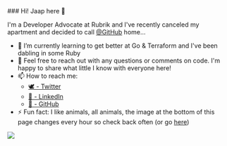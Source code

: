<link rel="stylesheet" type="text/css" media="all" href="https://github.com/jaapbrasser/jaapbrasser/blob/master/readme.css" />
### Hi! Jaap here 👋

I'm a Developer Advocate at Rubrik and I've recently canceled my apartment and decided to call [@GitHub](https://github.com/github) home...

- 🌱 I’m currently learning to get better at Go & Terraform and I've been dabling in some Ruby
- 💬 Feel free to reach out with any questions or comments on code. I'm happy to share what little I know with everyone here!
- 📫 How to reach me:
  - [🕊 - Twitter](https://twitter.com/@jaap_brasser/)
  - [🏢 - LinkedIn](https://www.linkedin.com/in/JaapBrasser/)
  - [🦑 - GitHub](https://github.com/jaapbrasser)
- ⚡ Fun fact: I like animals, all animals, the image at the bottom of this page changes every hour so check back often (or go [here]())


<kbd>
      <img class="center" src="https://github.com/jaapbrasser/jaapbrasser/blob/master/Assets/Quokka001.jpg">
</kbd>
